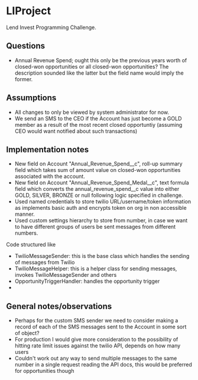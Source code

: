 # LIProject
 
Lend Invest Programming Challenge. 

## Questions
- Annual Revenue Spend; ought this only be the previous years worth of closed-won opportunities or all closed-won opportunities? The description sounded like the latter but the field name would imply the former. 

## Assumptions
- All changes to only be viewed by system administrator for now.
- We send an SMS to the CEO if the Account has just become a GOLD member as a result of the most recent closed opportuntiy (assuming CEO would want notified about such transactions) 

## Implementation notes 
- New field on Account "Annual_Revenue_Spend__c", roll-up summary field which takes sum of amount value on closed-won opportunities associated with the account.
- New field on Account "Annual_Revenue_Spend_Medal__c", text formula field which converts the annual_revenue_spend__c value into either GOLD, SILVER, BRONZE or null following logic specified in challenge.
- Used named credentials to store twilio URL/username/token information as implements basic auth and encrypts token on org in non accessible manner.
- Used custom settings hierarchy to store from number, in case we want to have different groups of users be sent messages from different numbers.

Code structured like 
- TwilioMessageSender: this is the base class which handles the sending of messages from Twilio
- TwilioMessageHelper: this is a helper class for sending messages, invokes TwilioMessageSender and others 
- OpportunityTriggerHandler: handles the opportunity trigger
- 

## General notes/observations
- Perhaps for the custom SMS sender we need to consider making a record of each of the SMS messages sent to the Account in some sort of object?
- For production I would give more consideration to the possibility of hitting rate limit issues against the twilio API, depends on how many users 
- Couldn't work out any way to send multiple messages to the same number in a single request reading the API docs, this would be preferred for opportunities though